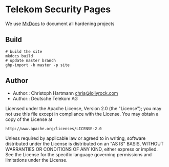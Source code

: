 # Telekom Security Pages

We use [MkDocs](http://www.mkdocs.org/) to document all hardening projects

## Build

    # build the site
    mkdocs build
    # update master branch
    ghp-import -b master -p site

## Author

* Author:: Christoph Hartmann <chris@lollyrock.com>
* Author:: Deutsche Telekom AG

Licensed under the Apache License, Version 2.0 (the "License");
you may not use this file except in compliance with the License.
You may obtain a copy of the License at

    http://www.apache.org/licenses/LICENSE-2.0

Unless required by applicable law or agreed to in writing, software
distributed under the License is distributed on an "AS IS" BASIS,
WITHOUT WARRANTIES OR CONDITIONS OF ANY KIND, either express or implied.
See the License for the specific language governing permissions and
limitations under the License.